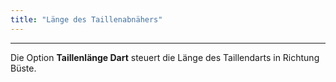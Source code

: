 ```yaml
---
title: "Länge des Taillenabnähers"
---
```


***

Die Option **Taillenlänge Dart** steuert die Länge des Taillendarts in Richtung Büste.




